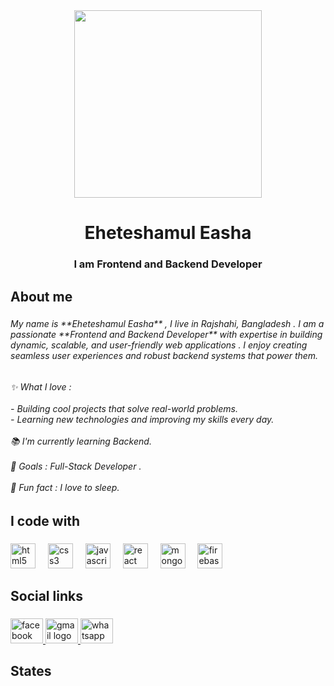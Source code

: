 <div align="center">
  <img height="300" src="https://i.ibb.co.com/P6BkZLb/cover.jpg"  />
</div>

###

<h1 align="center">Eheteshamul Easha</h1>

###

<h3 align="center">I am Frontend and Backend Developer</h3>

###

<h2 align="left">About me</h2>

###

<h6 align="left">My name is **Eheteshamul Easha** , I live in Rajshahi, Bangladesh . I am a passionate **Frontend and Backend Developer** with expertise in building dynamic, scalable, and user-friendly web applications . I enjoy creating seamless user experiences and robust backend systems that power them.</h6>

###

<h6 align="left">✨ What I love : <br><br>- Building cool projects that solve real-world problems.  <br>- Learning new technologies and improving my skills every day.  <br><br>📚 I'm currently learning Backend.<br> <br>🎯 Goals : Full-Stack Developer .<br><br>🎲 Fun fact : I love to sleep.</h6>

###

<h2 align="left">I code with</h2>

###

<div align="left">
  <img src="https://cdn.jsdelivr.net/gh/devicons/devicon/icons/html5/html5-original.svg" height="40" alt="html5 logo"  />
  <img width="12" />
  <img src="https://cdn.jsdelivr.net/gh/devicons/devicon/icons/css3/css3-original.svg" height="40" alt="css3 logo"  />
  <img width="12" />
  <img src="https://cdn.jsdelivr.net/gh/devicons/devicon/icons/javascript/javascript-original.svg" height="40" alt="javascript logo"  />
  <img width="12" />
  <img src="https://cdn.jsdelivr.net/gh/devicons/devicon/icons/react/react-original.svg" height="40" alt="react logo"  />
  <img width="12" />
  <img src="https://cdn.jsdelivr.net/gh/devicons/devicon/icons/mongodb/mongodb-original.svg" height="40" alt="mongodb logo"  />
  <img width="12" />
  <img src="https://cdn.jsdelivr.net/gh/devicons/devicon/icons/firebase/firebase-plain.svg" height="40" alt="firebase logo"  />
</div>

###

<h2 align="left">Social links</h2>

###

<div align="left">
  <a href="https://www.facebook.com/profile.php?id=100010666809633" target="_blank">
    <img src="https://raw.githubusercontent.com/maurodesouza/profile-readme-generator/master/src/assets/icons/social/facebook/default.svg" width="52" height="40" alt="facebook logo"  />
  </a>
  <a href="eashakhan000@gmail.com" target="_blank">
    <img src="https://raw.githubusercontent.com/maurodesouza/profile-readme-generator/master/src/assets/icons/social/gmail/default.svg" width="52" height="40" alt="gmail logo"  />
  </a>
  <a href="01622990670" target="_blank">
    <img src="https://raw.githubusercontent.com/maurodesouza/profile-readme-generator/master/src/assets/icons/social/whatsapp/default.svg" width="52" height="40" alt="whatsapp logo"  />
  </a>
</div>

###

<h2 align="left">States</h2>

###
